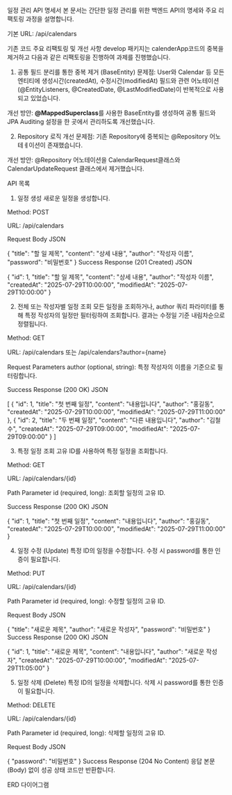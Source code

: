 일정 관리 API 명세서
본 문서는 간단한 일정 관리를 위한 백엔드 API의 명세와 주요 리팩토링 과정을 설명합니다.

기본 URL: /api/calendars

기존 코드 주요 리팩토링 및 개선 사항
develop 패키지는 calenderApp코드의 중복을 제거하고 다음과 같은 리팩토링을 진행하여 과제를 진행했습니다.

1. 공통 필드 분리를 통한 중복 제거 (BaseEntity)
문제점: User와 Calendar 등 모든 엔티티에 생성시간(createdAt), 수정시간(modifiedAt) 필드와 관련 어노테이션(@EntityListeners, @CreatedDate, @LastModifiedDate)이 반복적으로 사용되고 있었습니다.

개선 방안: **@MappedSuperclass**를 사용한 BaseEntity를 생성하여 공통 필드와 JPA Auditing 설정을 한 곳에서 관리하도록 개선했습니다.

2. Repository 로직 개선
문제점: 기존 Repository에 중복되는 @Repository 어노테ㅔ이션이 존재했습니다.

개선 방안: @Repository 어노테이션을 CalendarRequest클래스와 CalendarUpdateRequest 클래스에서 제거했습니다.


API 목록
1. 일정 생성
새로운 일정을 생성합니다.

Method: POST

URL: /api/calendars

Request Body
JSON

{
  "title": "할 일 제목",
  "content": "상세 내용",
  "author": "작성자 이름",
  "password": "비밀번호"
}
Success Response (201 Created)
JSON

{
  "id": 1,
  "title": "할 일 제목",
  "content": "상세 내용",
  "author": "작성자 이름",
  "createdAt": "2025-07-29T10:00:00",
  "modifiedAt": "2025-07-29T10:00:00"
}

2. 전체 또는 작성자별 일정 조회
모든 일정을 조회하거나, author 쿼리 파라미터를 통해 특정 작성자의 일정만 필터링하여 조회합니다. 결과는 수정일 기준 내림차순으로 정렬됩니다.

Method: GET

URL: /api/calendars 또는 /api/calendars?author={name}

Request Parameters
author (optional, string): 특정 작성자의 이름을 기준으로 필터링합니다.

Success Response (200 OK)
JSON

[
  {
    "id": 1,
    "title": "첫 번째 일정",
    "content": "내용입니다",
    "author": "홍길동",
    "createdAt": "2025-07-29T10:00:00",
    "modifiedAt": "2025-07-29T11:00:00"
  },
  {
    "id": 2,
    "title": "두 번째 일정",
    "content": "다른 내용입니다",
    "author": "김철수",
    "createdAt": "2025-07-29T09:00:00",
    "modifiedAt": "2025-07-29T09:00:00"
  }
]

3. 특정 일정 조회
고유 ID를 사용하여 특정 일정을 조회합니다.

Method: GET

URL: /api/calendars/{id}

Path Parameter
id (required, long): 조회할 일정의 고유 ID.

Success Response (200 OK)
JSON

{
  "id": 1,
  "title": "첫 번째 일정",
  "content": "내용입니다",
  "author": "홍길동",
  "createdAt": "2025-07-29T10:00:00",
  "modifiedAt": "2025-07-29T11:00:00"
}

4. 일정 수정 (Update)
특정 ID의 일정을 수정합니다. 수정 시 password를 통한 인증이 필요합니다.

Method: PUT

URL: /api/calendars/{id}

Path Parameter
id (required, long): 수정할 일정의 고유 ID.

Request Body
JSON

{
  "title": "새로운 제목",
  "author": "새로운 작성자",
  "password": "비밀번호"
}
Success Response (200 OK)
JSON

{
  "id": 1,
  "title": "새로운 제목",
  "content": "내용입니다",
  "author": "새로운 작성자",
  "createdAt": "2025-07-29T10:00:00",
  "modifiedAt": "2025-07-29T11:05:00"
}

5. 일정 삭제 (Delete)
특정 ID의 일정을 삭제합니다. 삭제 시 password를 통한 인증이 필요합니다.

Method: DELETE

URL: /api/calendars/{id}

Path Parameter
id (required, long): 삭제할 일정의 고유 ID.

Request Body
JSON

{
  "password": "비밀번호"
}
Success Response (204 No Content)
응답 본문(Body) 없이 성공 상태 코드만 반환합니다.


ERD 다이어그램
